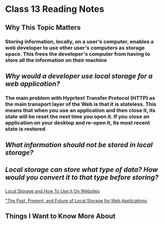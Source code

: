 # Class 13 Reading Notes

## Why This Topic Matters

### Storing information, locally, on a user's computer, enables a web developer to use other user's computers as storage space. This frees the developer's computer from having to store all the information on their machine 

## *Why would a developer use local storage for a web application?*

### The main problem with Hyprtext Transfer Protocol (HTTP) as the main transport layer of the Web is that it is **stateless**. This means that when you use an application and then close it, its state will be reset the next time you open it. If you close an application on your desktop and re-open it, its most recent state is restored

## *What information should not be stored in local storage?*

### 

## *Local storage can store what type of data? How would you convert it to that type before storing?*

### 

[Local Storage and How To Use It On Websites](https://www.smashingmagazine.com/2010/10/local-storage-and-how-to-use-it/)

["The Past, Present, and Future of Local Storage for Web Applications](http://diveinto.html5doctor.com/storage.html)

## Things I Want to Know More About

### 